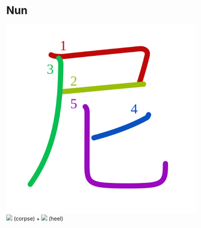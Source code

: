 # Nun
![尼](../kanji-colorize/5c3c.svg)
![](http://www.kanjidamage.com/assets/radsmall/corpse-e9d04cdb58636c681392fc1587c004a63c6d04a1eb3a5c3bf94b9ab1e4117a0f.jpg) (corpse) + ![](http://www.kanjidamage.com/assets/radsmall/heel-0acd8a2dcfb8f1e2c1176988930304ca2068274380df008fc4d05b4e6f6332c2.jpg) (heel)